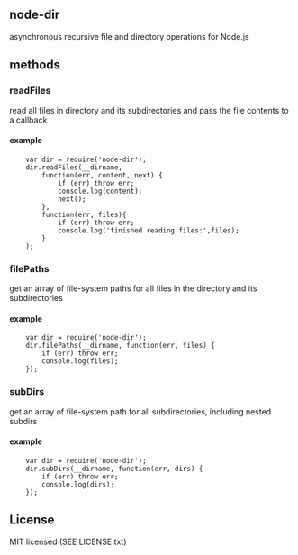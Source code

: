 ## node-dir
asynchronous recursive file and directory operations for Node.js

## methods

### readFiles
read all files in directory and its subdirectories and pass the file contents to a callback

#### example
	    var dir = require('node-dir');
	    dir.readFiles(__dirname, 
	        function(err, content, next) {
	            if (err) throw err;
	            console.log(content);
	            next();	
	    	},
	    	function(err, files){
	        	if (err) throw err;
	        	console.log('finished reading files:',files);
	        }
	    );

### filePaths
get an array of file-system paths for all files in the directory and its subdirectories

#### example
	    var dir = require('node-dir');
	    dir.filePaths(__dirname, function(err, files) {
	    	if (err) throw err;
	    	console.log(files);
	    });

### subDirs
get an array of file-system path for all subdirectories, including nested subdirs

#### example
	 	var dir = require('node-dir');
		dir.subDirs(__dirname, function(err, dirs) {
			if (err) throw err;
			console.log(dirs);
		});
		
## License
MIT licensed (SEE LICENSE.txt)